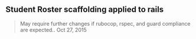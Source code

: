 ## Student Roster scaffolding applied to rails

> May require further changes if rubocop, rspec, and guard
> compliance are expected.. Oct 27, 2015

